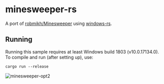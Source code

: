 # minesweeper-rs
A port of [robmikh/Minesweeper](https://github.com/robmikh/Minesweeper) using [windows-rs](https://github.com/microsoft/windows-rs).

## Running
Running this sample requires at least Windows build 1803 (v10.0.17134.0). To compile and run (after setting up), use:

```
cargo run --release
```

![minesweeper-opt2](https://user-images.githubusercontent.com/7089228/80656536-45ac2c80-8a36-11ea-8521-ab40fc922ce1.gif)
